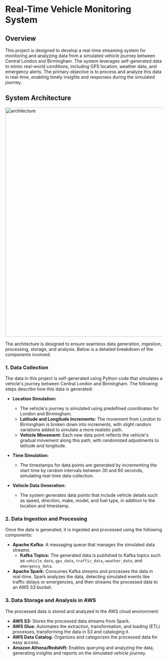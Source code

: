 # Real-Time Vehicle Monitoring System

## Overview

This project is designed to develop a real-time streaming system for monitoring and analyzing data from a simulated vehicle journey between Central London and Birmingham. The system leverages self-generated data to mimic real-world conditions, including GPS location, weather data, and emergency alerts. The primary objective is to process and analyze this data in real-time, enabling timely insights and responses during the simulated journey.

## System Architecture

<img width="732" alt="architecture" src="https://github.com/user-attachments/assets/6044bce1-6bdc-4e5e-b4bc-14e329692192">

The architecture is designed to ensure seamless data generation, ingestion, processing, storage, and analysis. Below is a detailed breakdown of the components involved:

### 1. Data Collection

The data in this project is self-generated using Python code that simulates a vehicle's journey between Central London and Birmingham. The following steps describe how this data is generated:

- **Location Simulation:** 
  - The vehicle's journey is simulated using predefined coordinates for London and Birmingham.
  - **Latitude and Longitude Increments:** The movement from London to Birmingham is broken down into increments, with slight random variations added to simulate a more realistic path.
  - **Vehicle Movement:** Each new data point reflects the vehicle's gradual movement along this path, with randomized adjustments to latitude and longitude.

- **Time Simulation:** 
  - The timestamps for data points are generated by incrementing the start time by random intervals between 30 and 60 seconds, simulating real-time data collection.

- **Vehicle Data Generation:** 
  - The system generates data points that include vehicle details such as speed, direction, make, model, and fuel type, in addition to the location and timestamp.

### 2. Data Ingestion and Processing

Once the data is generated, it is ingested and processed using the following components:

- **Apache Kafka:** A messaging queue that manages the simulated data streams.
  - **Kafka Topics:** The generated data is published to Kafka topics such as `vehicle_data`, `gps_data`, `traffic_data`, `weather_data`, and `emergency_data`.
- **Apache Spark:** Consumes Kafka streams and processes the data in real-time. Spark analyzes the data, detecting simulated events like traffic delays or emergencies, and then streams the processed data to an AWS S3 bucket.

### 3. Data Storage and Analysis in AWS

The processed data is stored and analyzed in the AWS cloud environment:

- **AWS S3:** Stores the processed data streams from Spark.
- **AWS Glue:** Automates the extraction, transformation, and loading (ETL) processes, transforming the data in S3 and cataloging it.
- **AWS Data Catalog:** Organizes and categorizes the processed data for easy access.
- **Amazon Athena/Redshift:** Enables querying and analyzing the data, generating insights and reports on the simulated vehicle journey.
